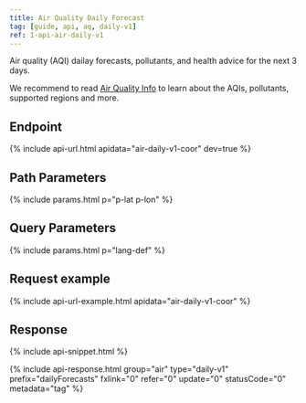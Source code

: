 ```yaml
---
title: Air Quality Daily Forecast
tag: [guide, api, aq, daily-v1]
ref: 1-api-air-daily-v1
---
```


Air quality (AQI) dailay forecasts, pollutants, and health advice for the next 3 days.

We recommend to read [Air Quality Info](/en/docs/resource/air-info/) to learn about the AQIs, pollutants, supported regions and more.

## Endpoint

{% include api-url.html apidata="air-daily-v1-coor" dev=true %}

## Path Parameters

{% include params.html p="p-lat p-lon" %}

## Query Parameters

{% include params.html p="lang-def" %}

## Request example

{% include api-url-example.html apidata="air-daily-v1-coor" %}

## Response

{% include api-snippet.html %}

{% include api-response.html group="air" type="daily-v1" prefix="dailyForecasts" fxlink="0" refer="0" update="0" statusCode="0" metadata="tag"  %}